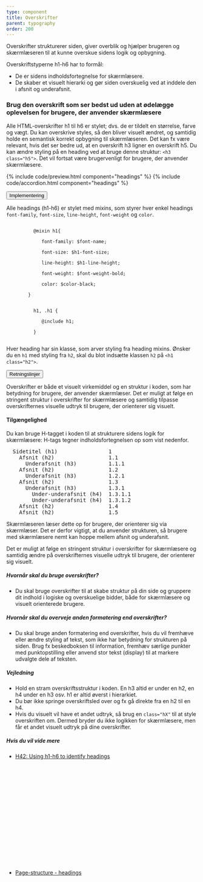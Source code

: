 ```yaml
---
type: component
title: Overskrifter
parent: typography
order: 200
---
```


<p class="font-lead">Overskrifter strukturerer siden, giver overblik og hjælper brugeren og skærmlæseren til at kunne overskue sidens logik og opbygning.</p>
<p>Overskriftstyperne h1-h6 har to formål:</p>
<ul>
  <li>De er sidens indholdsfortegnelse for skærmlæsere.</li>
  <li>De skaber et visuelt hierarki og gør siden overskuelig ved at inddele den i afsnit og underafsnit.</li>
</ul>
<h3>Brug den overskrift som ser bedst ud uden at ødelægge oplevelsen for brugere, der anvender skærmlæsere</h3>
<p>Alle HTML-overskrifter h1 til h6 er stylet; dvs. de er tildelt en størrelse, farve og vægt. Du kan overskrive styles, så den bliver visuelt ændret, og samtidig holde en semantisk korrekt opbygning til skærmlæseren. Det kan fx være relevant, hvis det ser bedre ud, at en overskrift h3 ligner en overskrift h5. Du kan ændre styling på en heading ved at bruge denne struktur: <code>&lt;h3 class="h5"&gt;</code>. Det vil fortsat være brugervenligt for brugere, der anvender skærmlæsere.</p>

{% include code/preview.html component="headings" %}
{% include code/accordion.html component="headings" %}

<div class="accordion accordion-bordered">
  <button class="button-unstyled accordion-button"
      aria-expanded="false" aria-controls="headings-docs-tech">
    Implementering
  </button>
  <div id="headings-docs-tech" aria-hidden="true" class="accordion-content">
    <p>Alle headings (h1-h6) er stylet med mixins, som styrer hver enkel headings <code>font-family</code>, <code>font-size</code>, <code>line-height</code>, <code>font-weight</code> og <code>color</code>.</p>
      <div class="code-highlight">
        <code>
          @mixin h1{ <br>
          &nbsp;&nbsp;&nbsp;font-family: $font-name; <br>
          &nbsp;&nbsp;&nbsp;font-size: $h1-font-size; <br>
          &nbsp;&nbsp;&nbsp;line-height: $h1-line-height; <br>
          &nbsp;&nbsp;&nbsp;font-weight: $font-weight-bold; <br>
          &nbsp;&nbsp;&nbsp;color: $color-black;<br>
        }
        </code>
      </div>
      <div class="code-highlight">
        <code>
          h1, .h1 {<br>
          &nbsp;&nbsp;&nbsp;@include h1;<br>
          }
        </code>
      </div>
      <p>Hver heading har sin klasse, som arver styling fra heading mixins. Ønsker du en <code>h1</code> med styling fra <code>h2</code>, skal du blot indsætte klassen <code>h2</code> på <code>&lt;h1 class="h2"&gt;</code>.</p>
  </div>
</div>


<div class="accordion accordion-bordered">
  <button class="button-unstyled accordion-button"
      aria-expanded="true" aria-controls="typoheadings-docs">
    Retningslinjer
  </button>
  <div id="typoheadings-docs" aria-hidden="false" class="accordion-content">
      <p>Overskrifter er både et visuelt virkemiddel og en struktur i koden, som har betydning for brugere, der anvender skærmlæser. Det er muligt at følge en stringent struktur i overskrifter for skærmlæsere og samtidig tilpasse overskrifternes visuelle udtryk til brugere, der orienterer sig visuelt.</p>
      <section>
          <h4>Tilgængelighed</h4>
          <p>Du kan bruge H-tagget i koden til at strukturere sidens logik for skærmlæsere: H-tags tegner indholdsfortegnelsen op som vist nedenfor.</p>
<pre>
  Sidetitel (h1)                1
    Afsnit (h2)                 1.1
      Underafsnit (h3)          1.1.1
    Afsnit (h2)                 1.2
      Underafsnit (h3)          1.2.1
    Afsnit (h2)                 1.3
      Underafsnit (h3)          1.3.1
        Under-underafsnit (h4)  1.3.1.1
        Under-underafsnit (h4)  1.3.1.2
    Afsnit (h2)                 1.4
    Afsnit (h2)                 1.5
</pre>
          <p>Skærmlæseren læser dette op for brugere, der orienterer sig via skærmlæser. Det er derfor vigtigt, at du anvender strukturen, så brugere med skærmlæsere nemt kan hoppe mellem afsnit og underafsnit. </p>
          <p>Det er muligt at følge en stringent struktur i overskrifter for skærmlæsere og samtidig ændre på overskrifternes visuelle udtryk til brugere, der orienterer sig visuelt.</p>
          <h5>Hvornår skal du bruge overskrifter?</h5>
          <ul>
            <li>Du skal bruge overskrifter til at skabe struktur på din side og gruppere dit indhold i logiske og overskuelige bidder, både for skærmlæsere og visuelt orienterede brugere.</li>
          </ul>
          <h5>Hvornår skal du overveje anden formatering end overskrifter?</h5>
          <ul>
            <li>Du skal bruge anden formatering end overskrifter, hvis du vil fremhæve eller ændre styling af tekst, som ikke har betydning for strukturen på siden. Brug fx beskedboksen til information, fremhæv særlige punkter med punktopstilling eller anvend stor tekst (display) til at markere udvalgte dele af teksten.</li>
          </ul>
          <h5>Vejledning</h5>                
          <ul>
              <li>Hold en stram overskriftsstruktur i koden. En h3 altid er under en h2, en h4 under en h3 osv. h1 er altid øverst i hierarkiet.</li>  
              <li>Du bør ikke springe overskriftsled over og fx gå direkte fra en h2 til en h4.</li>
              <li>Hvis du visuelt vil have et andet udtryk, så brug en <code>class="hX"</code> til at style overskriften om. Dermed bryder du ikke logikken for skærmlæsere, men får et andet visuelt udtryk på dine overskrifter.</li>
          </ul>
          <h5>Hvis du vil vide mere</h5>
          <ul>
            <li><a href="https://www.w3.org/TR/WCAG20-TECHS/H42.html" class="icon-link">H42: Using h1-h6 to identify headings<svg class="icon-svg" focusable="false" aria-hidden="true" tabindex="-1"><use xlink:href="#open-in-new"></use></svg></a></li>
            <li><a href="https://www.w3.org/WAI/tutorials/page-structure/headings/" class="icon-link">Page-structure - headings<svg class="icon-svg" focusable="false" aria-hidden="true" tabindex="-1"><use xlink:href="#open-in-new"></use></svg></a></li>
          </ul>
      </section>
  </div>
</div>
